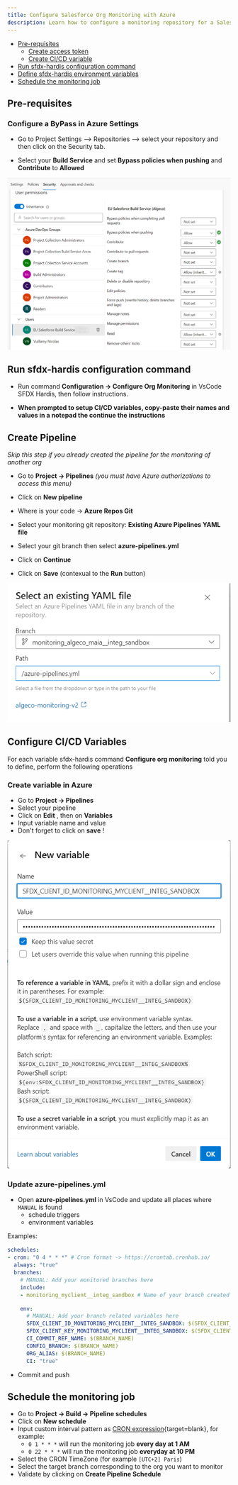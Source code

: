 ```yaml
---
title: Configure Salesforce Org Monitoring with Azure
description: Learn how to configure a monitoring repository for a Salesforce Org, using sfdx-hardis and Azure
---
```

<!-- markdownlint-disable MD013 -->

- [Pre-requisites](#pre-requisites)
   - [Create access token](#create-access-token)
   - [Create CI/CD variable](#create-cicd-variable)
- [Run sfdx-hardis configuration command](#run-sfdx-hardis-configuration-command)
- [Define sfdx-hardis environment variables](#define-sfdx-hardis-environment-variables)
- [Schedule the monitoring job](#schedule-the-monitoring-job)

## Pre-requisites

### Configure a ByPass in Azure Settings

- Go to Project Settings –> Repositories –> select your repository and then click on the Security tab.

- Select your **Build Service** and set **Bypass policies when pushing** and **Contribute** to **Allowed**

![](assets/images/screenshot-azure-bypass-policies.png)

## Run sfdx-hardis configuration command

- Run command **Configuration -> Configure Org Monitoring** in VsCode SFDX Hardis, then follow instructions.

- **When prompted to setup CI/CD variables, copy-paste their names and values in a notepad the continue the instructions**

## Create Pipeline

_Skip this step if you already created the pipeline for the monitoring of another org_

- Go to **Project -> Pipelines** _(you must have Azure authorizations to access this menu)_

- Click on **New pipeline**

- Where is your code -> **Azure Repos Git**

- Select your monitoring git repository: **Existing Azure Pipelines YAML file**

- Select your git branch then select **azure-pipelines.yml**

- Click on **Continue**

- Click on **Save** (contexual to the **Run** button)

![](assets/images/screenshot-monitoring-azure-pipeline.png)

## Configure CI/CD Variables

For each variable sfdx-hardis command **Configure org monitoring** told you to define, perform the following operations

### Create variable in Azure

- Go to **Project -> Pipelines**
- Select your pipeline
- Click on **Edit** , then on **Variables**
- Input variable name and value
- Don't forget to click on **save** !

![](assets/images/screenshot-monitoring-azure-variable.png)

### Update azure-pipelines.yml

- Open **azure-pipelines.yml** in VsCode and update all places where `MANUAL` is found
  - schedule triggers
  - environment variables

Examples:

```yaml
schedules:
- cron: "0 4 * * *" # Cron format -> https://crontab.cronhub.io/
  always: "true"
  branches:
    # MANUAL: Add your monitored branches here
    include:
    - monitoring_myclient__integ_sandbox # Name of your branch created by monitoring configuration command
```

```yaml
    env:
      # MANUAL: Add your branch related variables here
      SFDX_CLIENT_ID_MONITORING_MYCLIENT__INTEG_SANDBOX: $(SFDX_CLIENT_ID_MONITORING_MYCLIENT__INTEG_SANDBOX)
      SFDX_CLIENT_KEY_MONITORING_MYCLIENT__INTEG_SANDBOX: $(SFDX_CLIENT_KEY_MONITORING_MYCLIENT__INTEG_SANDBOX)
      CI_COMMIT_REF_NAME: $(BRANCH_NAME)
      CONFIG_BRANCH: $(BRANCH_NAME)
      ORG_ALIAS: $(BRANCH_NAME)
      CI: "true"
```

- Commit and push

## Schedule the monitoring job

- Go to **Project -> Build -> Pipeline schedules**
- Click on **New schedule**
- Input custom interval pattern as [CRON expression](https://crontab.cronhub.io/){target=blank}, for example:
  - `0 1 * * *` will run the monitoring job **every day at 1 AM**
  - `0 22 * * *` will run the monitoring job **everyday at 10 PM**
- Select the CRON TimeZone (for example `[UTC+2] Paris`)
- Select the target branch corresponding to the org you want to monitor
- Validate by clicking on **Create Pipeline Schedule**

